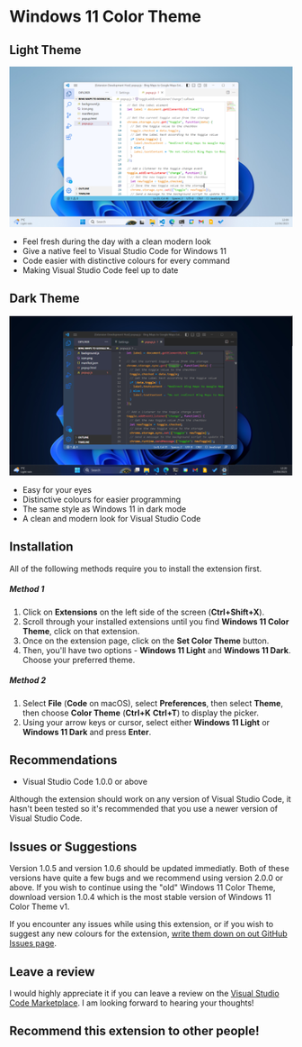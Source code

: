 # Windows 11 Color Theme

## Light Theme

![Windows 11 Light](https://raw.githubusercontent.com/Extension-Creator/Windows-11-Color-Theme/main/assets/windows-11-light.png)

* Feel fresh during the day with a clean modern look
* Give a native feel to Visual Studio Code for Windows 11
* Code easier with distinctive colours for every command
* Making Visual Studio Code feel up to date

## Dark Theme

![Windows 11 Dark](https://raw.githubusercontent.com/Extension-Creator/Windows-11-Color-Theme/main/assets/windows-11-dark.png)

* Easy for your eyes
* Distinctive colours for easier programming
* The same style as Windows 11 in dark mode
* A clean and modern look for Visual Studio Code

## Installation

All of the following methods require you to install the extension first.

##### Method 1

1. Click on **Extensions** on the left side of the screen (**Ctrl+Shift+X**).
2. Scroll through your installed extensions until you find **Windows 11 Color Theme**, click on that extension.
3. Once on the extension page, click on the **Set Color Theme** button.
4. Then, you'll have two options - **Windows 11 Light** and **Windows 11 Dark**. Choose your preferred theme.

##### Method 2

1. Select **File** (**Code** on macOS), select **Preferences**, then select **Theme**, then choose **Color Theme** (**Ctrl+K** **Ctrl+T**) to display the picker.
2. Using your arrow keys or cursor, select either **Windows 11 Light** or **Windows 11 Dark** and press **Enter**.

## Recommendations

* Visual Studio Code 1.0.0 or above

Although the extension should work on any version of Visual Studio Code, it hasn't been tested so it's recommended that you use a newer version of Visual Studio Code.

## Issues or Suggestions

Version 1.0.5 and version 1.0.6 should be updated immediatly. Both of these versions have quite a few bugs and we recommend using version 2.0.0 or above. If you wish to continue using the "old" Windows 11 Color Theme, download version 1.0.4 which is the most stable version of Windows 11 Color Theme v1.

If you encounter any issues while using this extension, or if you wish to suggest any new colours for the extension, [write them down on out GitHub Issues page](https://github.com/Extension-Creator/Windows-11-Color-Theme/issues).

## Leave a review

I would highly appreciate it if you can leave a review on the [Visual Studio Code Marketplace](https://marketplace.visualstudio.com/items?itemName=ExtensionCreator.windows-11-color-theme&ssr=false#review-details). I am looking forward to hearing your thoughts!

## Recommend this extension to other people!
